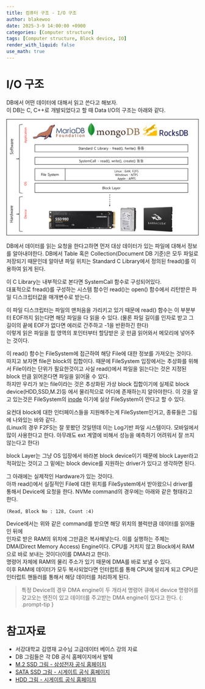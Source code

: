 ```yaml
---
title: 컴퓨터 구조 - I/O 구조
author: blakewoo
date: 2025-3-9 14:00:00 +0900
categories: [Computer structure]
tags: [Computer structure, Block device, IO] 
render_with_liquid: false
use_math: true
---
```


# I/O 구조
DB에서 어떤 데이터에 대해서 읽고 쓴다고 해보자.   
이 DB는 C, C++로 개발되었다고 할 때 Data I/O의 구조는 아래와 같다.

![img.png](/assets/blog/cs/io/img.png)

DB에서 데이터를 읽는 요청을 한다고하면 먼저 대상 데이터가 있는 파일에 대해서 정보를 알아내야한다.
DB에서 Table 혹은 Collection(Document DB 기준)은 모두 파일로 저장되기 때문인데 알아낸 파일 위치는
Standard C Library에서 정의된 fread()를 이용하여 읽게 된다.

이 C Library는 내부적으로 본다면 SystemCall 함수로 구성되어있다.   
대표적으로 fread()를 구성하는 시스템 함수인 read()는 open() 함수에서 리턴받은 파일 디스크립터값을 매개변수로 받는다.

이 파일 디스크립터는 파일의 맨처음을 가리키고 있기 때문에 read() 함수는 이 부분부터 EOF까지 읽는다면
해당 파일을 다 읽을 수 있다. (물론 파일 길이를 인자로 받고 그 길이의 끝에 EOF가 없다면 에러로 간주하고 -1을 반환하긴 한다)    
이렇게 읽은 파일을 힙 영역의 포인터부터 할당받은 곳 만큼 읽어와서 메모리에 넣어주는 것이다.

이 read() 함수는 FileSystem에 접근하여 해당 File에 대한 정보를 가져오는 것이다.
따지고 보자면 file은 block의 집합이다. 때문에 FileSystem 입장에서는 추상화를 위해서 File이라는 단위가 필요한것이고
사실 read()에서 파일을 읽는다는 것은 지정된 block 만큼 읽어온다면 파일을 읽어올 수 있다.   
하지만 우리가 보는 file이라는 것은 추상화된 가상 block 집합이기에 실제로 block device(HDD,SSD,M.2)등 에서
물리적으로 어디에 존재하는지 알아야한다. 이 것을 알고 있는것은 FileSystem의 [inode](https://blakewoo.github.io/posts/%EB%A6%AC%EB%88%85%EC%8A%A4-%EA%B0%80%EC%83%81%ED%8C%8C%EC%9D%BC%EC%8B%9C%EC%8A%A4%ED%85%9C/) 
이기에 실상 FileSystem이 안다고 할 수 있다.

요컨대 block에 대한 인터페이스들을 지원해주는게 FileSystem인거고, 종류들은 그림에 나와있는 바와 같다.   
(Linux의 경우 F2FS는 잘 못봤던 것일텐데 이는 Log기반 파일 시스템이다. 모바일에서 많이 사용한다고 한다.
아무래도 ext 계열에 비해서 성능을 예측하기 어려워서 잘 쓰지 않는다고 한다)

block Layer는 그냥 OS 입장에서 바라본 block device이기 때문에 block Layer라고 적혀있는 것이고
그 밑에는 block device를 지원하는 driver가 있다고 생각하면 된다.

그 아래에는 실제적인 Hardware가 있는 것이다.   
아까 read()에서 실질적인 File에 대한 위치를 FileSystem에서 받아왔으니 driver를 통해서 Device에 요청을 한다.
NVMe command의 경우에는 아래와 같은 형태라고 한다.

```
(Read, Block No : 128, Count :4)
```

Device에서는 위와 같은 command를 받으면 해당 위치의 블럭만큼 데이터를 읽어들인 뒤에  
인자로 받은 RAM의 위치에 그만큼은 복사해넣는다.
이를 실행하는 주체는 DMA(Direct Memory Access) Engine이다.
CPU를 거치지 않고 Block에서 RAM으로 바로 보내는 것이다(이를 DMA라고 한다).      
명령어 자체에 RAM의 물리 주소가 있기 때문에 DMA를 바로 보낼 수 있다.   
이후 RAM에 데이터가 모두 복사되었다면 인터럽트를 통해 CPU에 알리게 되고 CPU은 인터럽트 핸들러를 통해서 해당 데이터를 처리하게 된다.

> 특정 Device의 경우 DMA engine이 두 개라서 명령어 큐에서 device 명령어를 갖고오는 엔진이 있고
데이터를 주고받는 DMA engine이 있다고 한다.
{: .prompt-tip }


# 참고자료
- 서강대학교 김영재 교수님 고급데이터 베이스 강의 자료
- DB 그림들은 각 DB 공식 홈페이지에서 발췌  
- [M.2 SSD 그림 - 삼성전자 공식 홈페이지](https://semiconductor.samsung.com/kr/news-events/news/samsungs-980-nvme-ssd-combines-speed-and-affordability-to-set-a-new-standard-in-consumer-ssd-performance/)
- [SATA SSD 그림 - 시게이트 공식 홈페이지](https://www.seagate.com/kr/ko/products/hard-drives/barracuda-qlc-ssd/)
- [HDD 그림 - 시게이트 공식 홈페이지](https://www.seagate.com/kr/ko/support/internal-hard-drives/consumer-electronics/pipeline-hd/)
